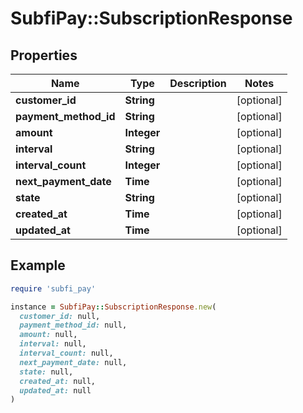 # SubfiPay::SubscriptionResponse

## Properties

| Name | Type | Description | Notes |
| ---- | ---- | ----------- | ----- |
| **customer_id** | **String** |  | [optional] |
| **payment_method_id** | **String** |  | [optional] |
| **amount** | **Integer** |  | [optional] |
| **interval** | **String** |  | [optional] |
| **interval_count** | **Integer** |  | [optional] |
| **next_payment_date** | **Time** |  | [optional] |
| **state** | **String** |  | [optional] |
| **created_at** | **Time** |  | [optional] |
| **updated_at** | **Time** |  | [optional] |

## Example

```ruby
require 'subfi_pay'

instance = SubfiPay::SubscriptionResponse.new(
  customer_id: null,
  payment_method_id: null,
  amount: null,
  interval: null,
  interval_count: null,
  next_payment_date: null,
  state: null,
  created_at: null,
  updated_at: null
)
```


